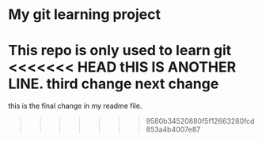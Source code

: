 # My git learning project
This repo is only used to learn git
<<<<<<< HEAD
tHIS IS ANOTHER LINE. third change
next change
=======
this is the final change in my readme file.
>>>>>>> 9580b34520880f5f12663280fcd853a4b4007e87
